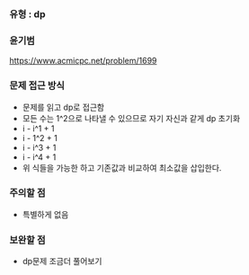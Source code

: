 ### 유형 : dp
### 윤기범
https://www.acmicpc.net/problem/1699

### 문제 접근 방식
  - 문제를 읽고 dp로 접근함 
  - 모든 수는 1^2으로 나타낼 수 있으므로 자기 자신과 같게 dp 초기화
  - i - i^1 + 1
  - i - 1^2 + 1
  - i - i^3 + 1
  - i - i^4 + 1
  - 위 식들을 가능한 하고 기존값과 비교하여 최소값을 삽입한다.

### 주의할 점
  - 특별하게 없음

### 보완할 점
  - dp문제 조금더 풀어보기
